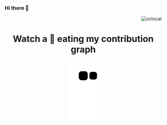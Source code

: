 ### Hi there 👋

<p align="right">
  <img src='https://github.com/Volpe95/Volpe95/blob/master/img/octocat.png' alt="octocat"/>
</right>
</p>



<!--
![Volpe95's GitHub stats](https://github-readme-stats.vercel.app/api?username=volpe95&show_icons=true&theme=radical)
-->
<!--
**Volpe95/Volpe95** is a ✨ _special_ ✨ repository because its `README.md` (this file) appears on your GitHub profile.

Here are some ideas to get you started:

- 🔭 I’m currently working on ...
- 🌱 I’m currently learning ...
- 👯 I’m looking to collaborate on ...
- 🤔 I’m looking for help with ...
- 💬 Ask me about ...
- 📫 How to reach me: ...
- 😄 Pronouns: ...
- ⚡ Fun fact: ...
-->

<h1 align = 'Center'>Watch a 🐍 eating my contribution graph</h1>
<p align="center">
  <img src="https://github.com/volpe95/volpe95/blob/output/github-contribution-grid-snake.svg" alt="snake"></center>
</p>
